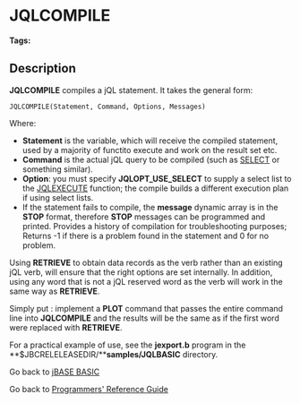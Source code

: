 # JQLCOMPILE

<PageHeader />  

**Tags:**
<badge text='record handling' vertical='middle' />
<badge text='query language' vertical='middle' />
<badge text='jql' vertical='middle' />

## Description

**JQLCOMPILE** compiles a jQL statement. It takes the general form:

```
JQLCOMPILE(Statement, Command, Options, Messages)
```

Where:

- **Statement** is the variable, which will receive the compiled statement, used by a majority of functito execute and work on the result set etc.
- **Command** is the actual jQL query to be compiled (such as [SELECT](./../select) or something similar).
- **Option**: you must specify **JQLOPT\_USE\_SELECT** to supply a select list to the [JQLEXECUTE](./../jqlexecute) function; the compile builds a different execution plan if using select lists.
- If the statement fails to compile, the **message** dynamic array is in the **STOP** format, therefore **STOP** messages can be programmed and printed. Provides a history of compilation for troubleshooting purposes; Returns -1 if there is a problem found in the statement and 0 for no problem.

Using **RETRIEVE** to obtain data records as the verb rather than an existing jQL verb, will ensure that the right options are set internally. In addition, using any word that is not a jQL reserved word as the verb will work in the same way as **RETRIEVE**.

Simply put : implement a **PLOT** command that passes the entire command line into **JQLCOMPILE** and the results will be the same as if the first word were replaced with **RETRIEVE**.

For a practical example of use, see the **jexport.b** program in the **$JBCRELELEASEDIR/****samples/JQLBASIC** directory.

Go back to [jBASE BASIC](./../README.md)

Go back to [Programmers' Reference Guide](./../../reference-guides/jbc/README.md)
  
<PageFooter />
